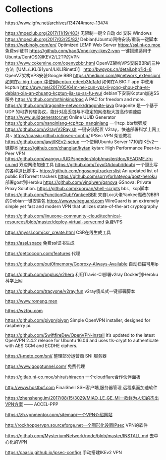 # Collections

https://www.igfw.net/archives/13474#more-13474

https://moeclub.org/2017/11/19/483/ 无限制一键全自动 dd 安装 Windows
https://moeclub.org/2017/03/25/82/ Debian(Ubuntu)网络安装/重装一键脚本
https://webinoly.com/en/ Optimized LEMP Web Server
https://ssl.ni-co.moe 免费ssl证书
https://github.com/bao3/one-key-ikev2-vpn 一键搭建适用于Ubuntu/CentOS的IKEV2/L2TP的VPN
https://www.cokemine.com/openvzbbr.html OpenVZ架构VPS安装BBR的三种方法【UML/LKL(91yun)/LKL(Rinetd)】
http://bwgvps.cn/detail.php?id=8 OpenVZ架构VPS安装Google BBR
https://medium.com/@network_extension/如何在a-big-t-app-中使用kcptun-edeeb3fc1afd 如何在A.BIG.T app 中使用kcptun
http://awy.me/2017/05/64m-nei-cun-vps-li-yong-shou-zha-er-debian-xia-an-zhuang-kcptun-jia-su-ss-fu-wu/ debian下安装Kcptun加速SS服务
https://github.com/txthinking/pac A PAC for freedom and more.
https://github.com/dragonite-network/dragonite-java Dragonite 是一个基于 UDP 的可靠传输协议，能针对高丢包与不稳定的网络极大提高传输速度
https://www.uuidgenerator.net Online UUID Generator
https://github.com/nanqinlang-tcp/tcp_nanqinlang 一个tcp_bbr增强版
https://github.com/v2ray/V2Ray.sh 一键安装配置 V2ray，快速部署科学上网工具~
https://caasiu.github.io/ipsec-config/ IPSec VPN 架设教程
https://github.com/jawj/IKEv2-setup 一个使用Ubuntu Server 17.10的IKEv2一键脚本
https://github.com/changlan/kytan kytan: High Performance Peer-to-Peer VPN
https://github.com/wangyu-/UDPspeeder/blob/master/doc/README.zh-cn.md 双边网络加速工具
https://github.com/ToyoDAdoubi/doubi 一个逗比写的各种逗比脚本~
https://github.com/ngosang/trackerslist An updated list of public BitTorrent trackers
https://github.com/sorryforhateyou/gost-heroku 部署gost到Heroku
https://github.com/yinqiwen/gsnova GSnova: Private Proxy Solution.
https://github.com/kuoruan/shell-scripts bbr、kcp脚本
https://github.com/FunctionClub/YankeeBBR 来自Loc大佬Yankee魔改的BBR的Debian一键安装包
https://www.wireguard.com WireGuard is an extremely simple yet fast and modern VPN that utilizes state-of-the-art cryptography

https://github.com/linuxone-community-cloud/technical-resources/blob/master/deploy-virtual-server.md  免费VPS

https://myssl.com/csr_create.html  CSR在线生成工具

https://assl.space  免费ssl证书生成

https://getcocoon.com/features  代理

https://github.com/out0fmemory/Goproxy-Always-Available  自动扫描可用ip

https://github.com/onplus/v2hero  利用Travis-CI部署v2ray Docker到Heroku科学上网

https://github.com/tracyone/v2ray.fun  v2ray傻瓜式一键部署脚本

https://www.romeng.men

https://wzfou.com

https://github.com/pivpn/pivpn  Simple OpenVPN installer, designed for raspberry pi.

https://github.com/SwiftfireDev/OpenVPN-install  It’s updated to the latest OpenVPN 2.4.2 release for Ubuntu 16.04 and uses tls-crypt to authenticate with AES GCM and ECDHE ciphers.

https://i-meto.com/sni/  整理部分运营商 SNI 服务器

https://www.gogotunnel.com/  免费代理

https://gitlab.ni-co.moe/shira/shiracdn 一个cloudflare合作伙伴面板

http://www.hostbuf.com  FinalShell SSH客户端,服务器管理,远程桌面加速软件

https://zhensheng.im/2017/08/15/3029/MIAO_LE_GE_MI一款鲜为人知的杰出VPN方案 —— ACCEL-PPP

https://zh.vpnmentor.com/sitemap/一个VPN介绍网站

http://rockhoppervpn.sourceforge.net一个图形化设置IPsec VPN的软件

https://github.com/MysteriumNetwork/node/blob/master/INSTALL.md  去中心化的VPN

https://caasiu.github.io/ipsec-config/  手动搭建IKEv2 VPN
